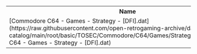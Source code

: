 <table>
<tr><th>Name</th><th>Size</th></tr>
<tr><td>
[Commodore C64 - Games - Strategy - [DFI].dat](https://raw.githubusercontent.com/open-retrogaming-archive/dat-catalog/main/root/basic/TOSEC/Commodore/C64/Games/Strategy/[DFI]/Commodore C64 - Games - Strategy - [DFI].dat)
</td><td>2971</td></tr>
</table>
